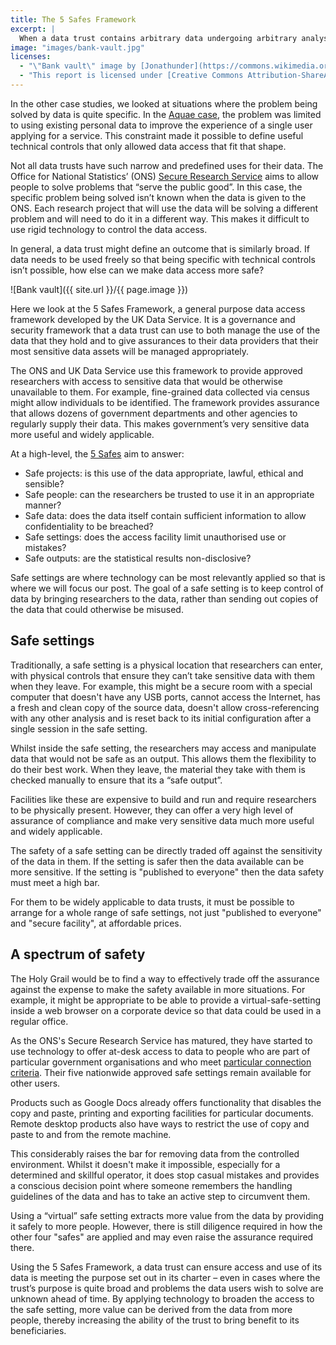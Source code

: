 ```yaml
---
title: The 5 Safes Framework
excerpt: |
  When a data trust contains arbitrary data undergoing arbitrary analysis, it is not always possible or feasible to set up data access mechanisms that are easy to audit, or to perform that audit automatically. The 5 Safes Framework proposes “Safe Settings” where the analysis is brought to the data, rather than the traditional practice of downloading data and analysing it locally. This allows the analysis to be secured and for the results to be audited at the point they leave the control of the trust.
image: "images/bank-vault.jpg"
licenses:
  - "\"Bank vault\" image by [Jonathunder](https://commons.wikimedia.org/wiki/File:WinonaSavingsBankVault.JPG) used under [CC BY-SA 3.0](https://commons.wikimedia.org/w/index.php?curid=5765999)."
  - "This report is licensed under [Creative Commons Attribution-ShareAlike 4.0 International](https://creativecommons.org/licenses/by-sa/4.0/)."
---
```

In the other case studies, we looked at situations where the problem being solved by data is quite specific. In the [Aquae case](./aquae-model.html), the problem was limited to using existing personal data to improve the experience of a single user applying for a service. This constraint made it possible to define useful technical controls that only allowed data access that fit that shape.

Not all data trusts have such narrow and predefined uses for their data. The Office for National Statistics’ (ONS) [Secure Research Service](https://www.ons.gov.uk/aboutus/whatwedo/paidservices/virtualmicrodatalaboratoryvml) aims to allow people to solve problems that “serve the public good”. In this case, the specific problem being solved isn’t known when the data is given to the ONS. Each research project that will use the data will be solving a different problem and will need to do it in a different way. This makes it difficult to use rigid technology to control the data access.

In general, a data trust might define an outcome that is similarly broad. If data needs to be used freely so that being specific with technical controls isn’t possible, how else can we make data access more safe?

![Bank vault]({{ site.url }}/{{ page.image }})

Here we look at the 5 Safes Framework, a general purpose data access framework developed by the UK Data Service. It is a governance and security framework that a data trust can use to both manage the use of the data that they hold and to give assurances to their data providers that their most sensitive data assets will be managed appropriately.

The ONS and UK Data Service use this framework to provide approved researchers with access to sensitive data that would be otherwise unavailable to them. For example, fine-grained data collected via census might allow individuals to be identified. The framework provides assurance that allows dozens of government departments and other agencies to regularly supply their data. This makes government’s very sensitive data more useful and widely applicable.

At a high-level, the [5 Safes](https://blog.ons.gov.uk/2017/01/27/the-five-safes-data-privacy-at-ons/) aim to answer:
* Safe projects: is this use of the data appropriate, lawful, ethical and sensible?
* Safe people: can the researchers be trusted to use it in an appropriate manner?
* Safe data: does the data itself contain sufficient information to allow confidentiality to be breached?
* Safe settings: does the access facility limit unauthorised use or mistakes?
* Safe outputs: are the statistical results non-disclosive?

Safe settings are where technology can be most relevantly applied so that is where we will focus our post. The goal of a safe setting is to keep control of data by bringing researchers to the data, rather than sending out copies of the data that could otherwise be misused.

## Safe settings
Traditionally, a safe setting is a physical location that researchers can enter, with physical controls that ensure they can’t take sensitive data with them when they leave. For example, this might be a secure room with a special computer that doesn't have any USB ports, cannot access the Internet, has a fresh and clean copy of the source data, doesn't allow cross-referencing with any other analysis and is reset back to its initial configuration after a single session in the safe setting.

Whilst inside the safe setting, the researchers may access and manipulate data that would not be safe as an output. This allows them the flexibility to do their best work. When they leave, the material they take with them is checked manually to ensure that its a “safe output”.

Facilities like these are expensive to build and run and require researchers to be physically present. However, they can offer a very high level of assurance of compliance and make very sensitive data much more useful and widely applicable.

The safety of a safe setting can be directly traded off against the sensitivity of the data in them. If the setting is safer then the data available can be more sensitive. If the setting is "published to everyone" then the data safety must meet a high bar.

For them to be widely applicable to data trusts, it must be possible to arrange for a whole range of safe settings, not just "published to everyone" and "secure facility", at affordable prices.

## A spectrum of safety
The Holy Grail would be to find a way to effectively trade off the assurance against the expense to make the safety available in more situations. For example, it might be appropriate to be able to provide a virtual-safe-setting inside a web browser on a corporate device so that data could be used in a regular office.

As the ONS's Secure Research Service has matured, they have started to use technology to offer at-desk access to data to people who are part of particular government organisations and who meet [particular connection criteria](http://www.bristol.ac.uk/media-library/sites/cmpo/documents/mcivor2018.pdf). Their five nationwide approved safe settings remain available for other users.

Products such as Google Docs already offers functionality that disables the copy and paste, printing and exporting facilities for particular documents. Remote desktop products also have ways to restrict the use of copy and paste to and from the remote machine.

This considerably raises the bar for removing data from the controlled environment. Whilst it doesn't make it impossible, especially for a determined and skillful operator, it does stop casual mistakes and provides a conscious decision point where someone remembers the handling guidelines of the data and has to take an active step to circumvent them.

Using a “virtual” safe setting extracts more value from the data by providing it safely to more people. However, there is still diligence required in how the other four "safes" are applied and may even raise the assurance required there.

Using the 5 Safes Framework, a data trust can ensure access and use of its data is meeting the purpose set out in its charter – even in cases where the trust’s purpose is quite broad and problems the data users wish to solve are unknown ahead of time. By applying technology to broaden the access to the safe setting, more value can be derived from the data from more people, thereby increasing the ability of the trust to bring benefit to its beneficiaries.

